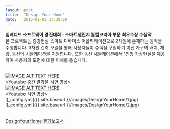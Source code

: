 ```yaml
---
layout: post
title:  "Design Your Home"
date:   2015-01-01 17:30:00
---
```


<b>임베디드 소프트웨어 경진대회 - 스마트챌린지 퀄컴코리아 부문 최우수상 수상작</b><br>
본 프로젝트는 증강현실 스마트 디바이스 어플리케이션으로 2차원에 존재하는 동작을 수행합니다. 3차원 건축 모델을 통해 사용자들이 주택을 구입하기 이전 가구의 배치, 채광, 동선의 시뮬레이션을 지원합니다. 또한 동선 시뮬레이션에서 1인칭 가상현실을 제공하여 사용자의 도면에 대한 이해를 돕습니다.<br><br>


[![IMAGE ALT TEXT HERE](http://img.youtube.com/vi/snyt5SyHhLk/0.jpg)](http://www.youtube.com/watch?v=snyt5SyHhLk)
<br>\<Youtube 중간 결과물 시연 영상\><br>
[![IMAGE ALT TEXT HERE](http://img.youtube.com/vi/V_S2aP9BAC8/0.jpg)](http://www.youtube.com/watch?v=V_S2aP9BAC8)
<br>\<Youtube 시연 영상\><br>
![_config.yml]({{ site.baseurl }}/images/DesignYourHome/1.jpg)<br>
![_config.yml]({{ site.baseurl }}/images/DesignYourHome/2.jpg)<br>

<br>[DesignYourHome 결과보고서](https://github.com/sp9103/sp9103.github.io/blob/master/PDF/WESContest2014_._10004_SQ_CodeWeaver_.pdf)<br>
